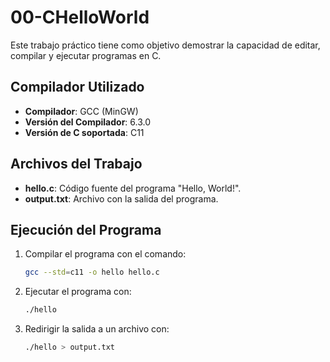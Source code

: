 # 00-CHelloWorld

Este trabajo práctico tiene como objetivo demostrar la capacidad de editar, compilar y ejecutar programas en C.

## Compilador Utilizado

- **Compilador**: GCC (MinGW)
- **Versión del Compilador**: 6.3.0
- **Versión de C soportada**: C11

## Archivos del Trabajo

- **hello.c**: Código fuente del programa "Hello, World!".
- **output.txt**: Archivo con la salida del programa.

## Ejecución del Programa

1. Compilar el programa con el comando:
   ```bash
   gcc --std=c11 -o hello hello.c
   ```
2. Ejecutar el programa con:
   ```bash
   ./hello
   ```
3. Redirigir la salida a un archivo con:
   ```bash
   ./hello > output.txt
   ```